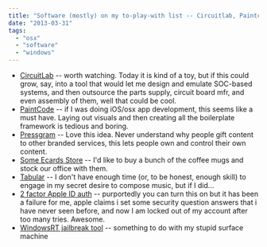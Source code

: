 ```yaml
---
title: "Software (mostly) on my to-play-with list -- Circuitlab, Paintcode, Pressgram, Tabular, ..."
date: "2013-03-31"
tags: 
  - "osx"
  - "software"
  - "windows"
---
```


- [CircuitLab](www.circuitlab.com) -- worth watching. Today it is kind of a toy, but if this could grow, say, into a tool that would let me design and emulate SOC-based systems, and then outsource the parts supply, circuit board mfr, and even assembly of them, well that could be cool.
- [PaintCode](http://www.paintcodeapp.com) -- if I was doing iOS/osx app development, this seems like a must have. Laying out visuals and then creating all the boilerplate framework is tedious and boring.
- [Pressgram](http://pressgr.am) -- Love this idea. Never understand why people gift content to other branded services, this lets people own and control their own content.
- [Some Ecards Store](http://store.someecards.com) -- I'd like to buy a bunch of the coffee mugs and stock our office with them.
- [Tabular](http://www.loopinsight.com/2013/03/26/tabular-tablature-editor-for-the-mac/) -- I don't have enough time (or, to be honest, enough skill) to engage in my secret desire to compose music, but if I did…
- [2 factor Apple ID auth](https://appleid.apple.com/cgi-bin/WebObjects/MyAppleId.woa/) -- purportedly you can turn this on but it has been a failure for me, apple claims i set some security question answers that i have never seen before, and now I am locked out of my account after too many tries. Awesome.
- [WindowsRT jailbreak tool](http://forum.xda-developers.com/showthread.php?t=2092158) -- something to do with my stupid surface machine

